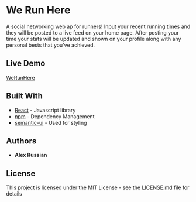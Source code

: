# We Run Here

A social networking web ap for runners! Input your recent running times and they will be posted to a live feed on your home page. After posting your time your stats will be updated and shown on your profile along with any personal bests that you've achieved.

## Live Demo

[WeRunHere](https://bit.ly/we-run-here)

## Built With

* [React](http://reactjs.org/) - Javascript library
* [npm](https://npmjs.com/) - Dependency Management
* [semantic-ui](https://react.semantic-ui.com/) - Used for styling

## Authors

* **Alex Russian**


## License

This project is licensed under the MIT License - see the [LICENSE.md](LICENSE.md) file for details
